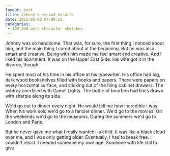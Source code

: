 ```yaml
---
layout: post
title: Johnny's second ex-wife
date: 2021-02-03 04:09:11
categories:
 - 100 200-word character sketches
---
```


Johnny was so handsome. That was, for sure, the first thing I noticed about him, and the main thing I cared about at the beginning. But he was also smart and creative. Being with him made me feel smart and creative. And I liked his apartment. It was on the Upper East Side. His wife got it in the divorce, though.

He spent most of his time in his office at his typewriter. His office had big, dark wood bookshelves filled with books and papers. There were papers on every horizontal surface, and sticking out of the filing cabinet drawers. The ashtray overfilled with Camel Lights. The bottle of bourbon had lines drawn with sharpie along its side.

We'd go out to dinner every night. He would tell me how incredible I was. When his work sold we'd go to a fancier dinner. We'd go to the movies. On the weekends we'd go to the museums. During the summers we'd go to London and Paris.

But he never gave me what I really wanted--a child. It was like a black cloud over me, and I was only getting older. Eventually, I had to break free. I couldn't resist. I needed someone my own age. Someone with life still to give.

